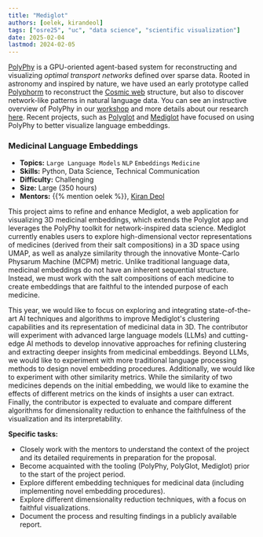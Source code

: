 ```yaml
---
title: "Mediglot"
authors: [oelek, kirandeol]
tags: ["osre25", "uc", "data science", "scientific visualization"]
date: 2025-02-04
lastmod: 2024-02-05
---
```


[PolyPhy](https://github.com/PolyPhyHub/PolyPhy) is a GPU-oriented agent-based system for reconstructing and visualizing *optimal transport networks* defined over sparse data. Rooted in astronomy and inspired by nature, we have used an early prototype called [Polyphorm](https://github.com/CreativeCodingLab/Polyphorm) to reconstruct the [Cosmic web](https://youtu.be/5ILwq5OFuwY) structure, but also to discover network-like patterns in natural language data. You can see an instructive overview of PolyPhy in our [workshop](https://elek.pub/workshop_cross2022.html) and more details about our research [here](https://elek.pub/projects/Rhizome-Cosmology). Recent projects, such as [Polyglot](https://github.com/PolyPhyHub/PolyGlot) and [Mediglot](https://github.com/Ayush-Sharma410/MediGlot) have focused on using PolyPhy to better visualize language embeddings.

### Medicinal Language Embeddings

- **Topics:** `Large Language Models` `NLP` `Embeddings` `Medicine`
- **Skills:** Python, Data Science, Technical Communication
- **Difficulty:** Challenging
- **Size:** Large (350 hours)
- **Mentors:** {{% mention oelek %}}, [Kiran Deol](mailto:kdeol@ualberta.ca)

This project aims to refine and enhance Mediglot, a web application for visualizing 3D medicinal embeddings, which extends the Polyglot app and leverages the PolyPhy toolkit for network-inspired data science. Mediglot currently enables users to explore high-dimensional vector representations of medicines (derived from their salt compositions) in a 3D space using UMAP, as well as analyze similarity through the innovative Monte-Carlo Physarum Machine (MCPM) metric. Unlike traditional language data, medicinal embeddings do not have an inherent sequential structure. Instead, we must work with the salt compositions of each medicine to create embeddings that are faithful to the intended purpose of each medicine. 

This year, we would like to focus on exploring and integrating state-of-the-art AI techniques and algorithms to improve Mediglot's clustering capabilities and its representation of medicinal data in 3D. The contributor will experiment with advanced large language models (LLMs) and cutting-edge AI methods to develop innovative approaches for refining clustering and extracting deeper insights from medicinal embeddings. Beyond LLMs, we would like to experiment with more traditional language processing methods to design novel embedding procedures. Additionally, we would like to experiment with other similarity metrics. While the similarity of two medicines depends on the initial embedding, we would like to examine the effects of different metrics on the kinds of insights a user can extract. Finally, the contributor is expected to evaluate and compare different algorithms for dimensionality reduction to enhance the faithfulness of the visualization and its interpretability.

**Specific tasks:**
- Closely work with the mentors to understand the context of the project and its detailed requirements in preparation for the proposal.
- Become acquainted with the tooling (PolyPhy, PolyGlot, Mediglot) prior to the start of the project period.
- Explore different embedding techniques for medicinal data (including implementing novel embedding procedures).
- Explore different dimensionality reduction techniques, with a focus on faithful visualizations.
- Document the process and resulting findings in a publicly available report.

